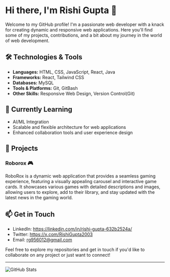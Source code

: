 # Hi there, I'm Rishi Gupta 👋

Welcome to my GitHub profile! I'm a passionate web developer with a knack for creating dynamic and responsive web applications. Here you'll find some of my projects, contributions, and a bit about my journey in the world of web development.

## 🛠️ Technologies & Tools

- **Languages:** HTML, CSS, JavaScript, React, Java
- **Frameworks:** React, Tailwind CSS
- **Databases:** MySQL
- **Tools & Platforms:** Git, GitBash
- **Other Skills:** Responsive Web Design, Version Control(Git)

## 🌱 Currently Learning

- AI/ML Integration
- Scalable and flexible architecture for web applications
- Enhanced collaboration tools and user experience design

## 🚀 Projects

### Roborox 🎮
RoboRox is a dynamic web application that provides a seamless gaming experience, featuring a visually appealing carousel and interactive game cards. It showcases various games with detailed descriptions and images, allowing users to explore, add to their library, and stay updated with the latest news in the gaming world.

## 📫 Get in Touch

- LinkedIn: https://linkedin.com/in/rishi-gupta-632b2524a/
- Twitter: https://x.com/RishiGupta2003
- Email: rg956012@gmail.com

Feel free to explore my repositories and get in touch if you'd like to collaborate on any project or just want to connect!

---

![GitHub Stats](https://github-readme-stats.vercel.app/api?username=rishigupta19&show_icons=true&theme=radical)
